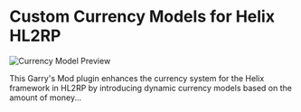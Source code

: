 # Custom Currency Models for Helix HL2RP

![Currency Model Preview](https://files.catbox.moe/gxwga7.png)

This Garry's Mod plugin enhances the currency system for the Helix framework in HL2RP by introducing dynamic currency models based on the amount of money...
